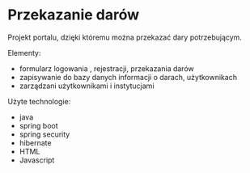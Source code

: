 # Przekazanie darów

Projekt portalu, dzięki któremu można przekazać dary potrzebującym.

Elementy:
- formularz logowania , rejestracji, przekazania darów
- zapisywanie do bazy danych informacji o darach, użytkownikach
- zarządzani użytkownikami i instytucjami

Użyte technologie:
- java
- spring boot
- spring security
- hibernate
- HTML
- Javascript

